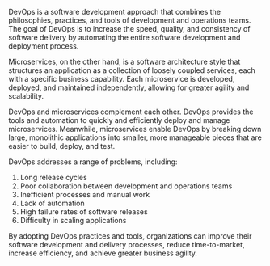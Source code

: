 DevOps is a software development approach that combines the philosophies, practices, and tools of development and operations teams. The goal of DevOps is to increase the speed, quality, and consistency of software delivery by automating the entire software development and deployment process.

Microservices, on the other hand, is a software architecture style that structures an application as a collection of loosely coupled services, each with a specific business capability. Each microservice is developed, deployed, and maintained independently, allowing for greater agility and scalability.

DevOps and microservices complement each other. DevOps provides the tools and automation to quickly and efficiently deploy and manage microservices. Meanwhile, microservices enable DevOps by breaking down large, monolithic applications into smaller, more manageable pieces that are easier to build, deploy, and test.

DevOps addresses a range of problems, including:

1. Long release cycles
2. Poor collaboration between development and operations teams
3. Inefficient processes and manual work
4. Lack of automation
5. High failure rates of software releases
6. Difficulty in scaling applications

By adopting DevOps practices and tools, organizations can improve their software development and delivery processes, reduce time-to-market, increase efficiency, and achieve greater business agility.

